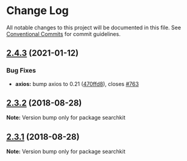 # Change Log

All notable changes to this project will be documented in this file.
See [Conventional Commits](https://conventionalcommits.org) for commit guidelines.

<a name="2.4.3"></a>
## [2.4.3](https://github.com/searchkit/searchkit/compare/searchkit@2.4.1-alpha.5...searchkit@2.4.3) (2021-01-12)


### Bug Fixes

* **axios:** bump axios to 0.21 ([470ffd8](https://github.com/searchkit/searchkit/commit/470ffd8)), closes [#763](https://github.com/searchkit/searchkit/issues/763)





<a name="2.3.2"></a>
## [2.3.2](https://github.com/searchkit/searchkit/compare/searchkit@2.3.1-alpha.1...searchkit@2.3.2) (2018-08-28)

**Note:** Version bump only for package searchkit





<a name="2.3.1"></a>
## [2.3.1](https://github.com/searchkit/searchkit/compare/searchkit@2.3.1-alpha.1...searchkit@2.3.1) (2018-08-28)

**Note:** Version bump only for package searchkit
